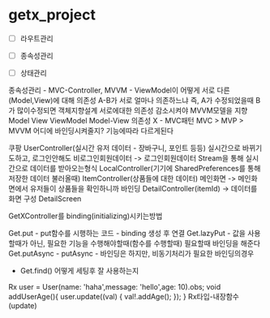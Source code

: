# getx_project

- [ ] 라우트관리
- [ ] 종속성관리
- [ ] 상태관리


종속성관리 - MVC-Controller, MVVM - ViewModel이 어떻게 서로 다른(Model,View)에 대해 의존성
A-B가 서로 얼마나 의존하느냐 즉, A가 수정되었을때 B가 많이수정되면
객체지향설계 서로에대한 의존성 감소시켜야
MVVM모델을 지향
Model View ViewModel
Model-View 의존성 X - MVC패턴 MVC > MVP > MVVM
어디에 바인딩시켜줄지?
기능에따라 다르게된다

쿠팡
UserController(실시간 유저 데이터 - 장바구니, 포인트 등등)
실시간으로 바뀌기도하고, 로그인안해도 비로그인회원데이터 -> 로그인회원데이터
Stream을 통해 실시간으로 데이터를 받아오는형식
LocalController(기기에 SharedPreferences를 통해 저장한 데이터 불러올때)
ItemController(상품들에 대한 데이터)
메인화면 -> 메인화면에서 유저들이 상품들을 확인하니까 바인딩
DetailController(itemId) -> 데이터를 화면 구성
DetailScreen


GetXController를 binding(initializing)시키는방법

Get.put - put함수를 시행하는 코드 - binding 생성 후 연결
Get.lazyPut - 값을 사용할때가 아닌, 필요한 기능을 수행해야할때(함수를 수행할때) 필요할때 바인딩을 해준다
Get.putAsync - putAsync - 바인딩은 하지만, 비동기처리가 필요한 바인딩의경우
+ Get.find() 어떻게 세팅후 잘 사용하는지


Rx<User> user = User(name: 'haha',message: 'hello',age: 10).obs;
void addUserAge(){
    user.update((val) {
      val!.addAge();
    });
}
Rx타입-내장함수(update)








